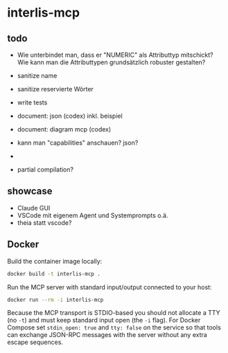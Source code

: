 # interlis-mcp


## todo
- Wie unterbindet man, dass er "NUMERIC" als Attributtyp mitschickt? Wie kann man die Attributtypen grundsätzlich robuster gestalten?
- sanitize name 
- sanitize reservierte Wörter
- write tests
- document: json (codex) inkl. beispiel
- document: diagram mcp (codex)
- kann man "capabilities" anschauen? json?
- 

- partial compilation?


## showcase

- Claude GUI
- VSCode mit eigenem Agent und Systemprompts o.ä.
- theia statt vscode?
 
## Docker

Build the container image locally:

```bash
docker build -t interlis-mcp .
```

Run the MCP server with standard input/output connected to your host:

```bash
docker run --rm -i interlis-mcp
```

Because the MCP transport is STDIO-based you should not allocate a TTY (no `-t`) and must keep standard input open (the `-i` flag). For Docker Compose set `stdin_open: true` and `tty: false` on the service so that tools can exchange JSON-RPC messages with the server without any extra escape sequences.
